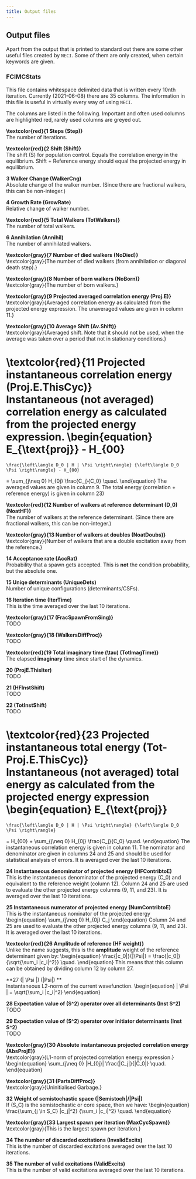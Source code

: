 ```yaml
---
title: Output files
---
```



## Output files

Apart from the output that is printed to standard out
  there are some other useful files created by `NECI`.
Some of them are only created, when certain keywords are given.

### FCIMCStats

This file contains whitespace delimited data that is written
  every 10nth iteration.
Currently (2021-06-08) there are 35 columns.
The information in this file is useful in virtually every way of using `NECI`.

The columns are listed in the following.
Important and often used columns are highlighted red,
rarely used columns are greyed out.

**\textcolor{red}{1 Steps (Step)}**<br>
The number of iterations.

**\textcolor{red}{2 Shift (Shift)}**<br>
The shift \(S\) for population control. Equals the correlation
energy in the equilibrium.
Shift + Reference energy should equal the projected energy in equilibrium.

**3 Walker Change (WalkerCng)**<br>
Absolute change of the walker number.
(Since there are fractional walkers, this can be non-integer.)

**4 Growth Rate (GrowRate)**<br>
Relative change of walker number.

**\textcolor{red}{5 Total Walkers (TotWalkers)}**<br>
The number of total walkers.

**6 Annihilation (Annihil)**<br>
The number of annihilated walkers.

**\textcolor{gray}{7 Number of died walkers (NoDied)}**<br>
\textcolor{gray}{The number of died walkers (from annihilation or diagonal death step).}

**\textcolor{gray}{8 Number of born walkers (NoBorn)}**<br>
\textcolor{gray}{The number of born walkers.}

**\textcolor{gray}{9 Projected averaged correlation energy (Proj.E)}**<br>
\textcolor{gray}{Averaged correlation energy as calculated from the projected energy expression.  The unaveraged values are given in column 11.}

**\textcolor{gray}{10 Average Shift (Av.Shift)}**<br>
\textcolor{gray}{Averaged shift.  Note that it should not be used, when the average was taken over a period that not in stationary conditions.}


**\textcolor{red}{11 Projected instantaneous correlation energy (Proj.E.ThisCyc)}**<br>
Instantaneous (not averaged) correlation energy as calculated
from the projected energy expression.
\begin{equation}
    E_{\text{proj}} - H_{00}
  =
    \frac{\left\langle D_0 | H | \Psi \right\rangle} {\left\langle D_0  \Psi \right\rangle} - H_{00}
  =
    \sum_{j\neq 0} H_{0j} \frac{C_j}{C_0} \quad.
\end{equation}
The averaged values are given in column 9.
The total energy (correlation + reference energy) is given in column 23)

**\textcolor{red}{12 Number of walkers at reference determinant \(D_0\) (NoatHF)}**<br>
The number of walkers at the reference determinant.
(Since there are fractional walkers, this can be non-integer.)

<!-- Unimportant -->
**\textcolor{gray}{13 Number of walkers at doubles (NoatDoubs)}**<br>
\textcolor{gray}{Number of walkers that are a double excitation away from the reference.}

**14 Acceptance rate (AccRat)**<br>
Probability that a spawn gets accepted.
This is **not** the condition probability, but the absolute one.

**15 Uniqe determinants (UniqueDets)**<br>
Number of unique configurations (determinants/CSFs).

**16 Iteration time (IterTime)**<br>
This is the time averaged over the last 10 iterations.

<!-- Unimportant -->
**\textcolor{gray}{17 (FracSpawnFromSing)}**<br>
TODO

<!-- Unimportant -->
**\textcolor{gray}{18 (WalkersDiffProc)}**<br>
TODO

**\textcolor{red}{19 Total imaginary time \(\tau\) (TotImagTime)}**<br>
The elapsed **imaginary** time since start of the dynamics.

<!-- Confirm -->
<!-- Broken -->
**20 (ProjE.ThisIter)**<br>
TODO

<!-- Unimportant -->
**21 (HFInstShift)**<br>
TODO
<!-- Ask Khaldoon -->

<!-- Unimportant -->
**22 (TotInstShift)**<br>
TODO
<!-- Ask Khaldoon -->

**\textcolor{red}{23 Projected instantaneous total energy (Tot-Proj.E.ThisCyc)}**<br>
Instantaneous (not averaged) total energy as calculated
from the projected energy expression
\begin{equation}
    E_{\text{proj}}
  =
    \frac{\left\langle D_0 | H | \Psi \right\rangle} {\left\langle D_0  \Psi \right\rangle}
  =
    H_{00} + \sum_{j\neq 0} H_{0j} \frac{C_j}{C_0} \quad.
\end{equation}
The instantaneous correlation energy is given in column 11.
The nominator and denominator are given in columns 24 and 25 and should be
used for statistical analysis of errors.
It is averaged over the last 10 iterations.

**24 Instantaneous denominator of projected energy (HFContribtoE)**<br>
This is the instantaneous denominator of the projected energy \(C_0\)
  and equivalent to the reference weight (column 12).
Column 24 and 25 are used to evaluate the other projected energy columns
  (9, 11, and 23).
It is averaged over the last 10 iterations.

**25 Instantaneous numerator of projected energy (NumContribtoE)**<br>
This is the instantaneous nominator of the projected energy
  \begin{equation}
    \sum_{j\neq 0} H_{0j} C_j
  \end{equation}
Column 24 and 25 are used to evaluate the other projected energy columns
  (9, 11, and 23).
It is averaged over the last 10 iterations.


<!-- Confirm -->
**\textcolor{red}{26 Amplitude of reference (HF weight)}**<br>
Unlike the name suggests, this is the **amplitude** weight of the reference determinant
  given by:
  \begin{equation}
      \frac{|c_0|}{|\Psi|}
    =
      \frac{|c_0|}{\sqrt{\sum_i |c_i|^2}}
    \quad.
  \end{equation}
This means that this column can be obtained by dividing column 12 by column 27.

**27 \(| \Psi |\) (|Psi|) **<br>
Instantaneous L2-norm of the current wavefunction.
\begin{equation}
  | \Psi | = \sqrt{\sum_i |c_i|^2}
\end{equation}

<!-- Broken  -->
<!-- Confirm -->
**28 Expectation value of \(S^2\) operator over all determinants (Inst S^2)**<br>
TODO

<!-- Broken  -->
<!-- Confirm -->
**29 Expectation value of \(S^2\) operator over initiator determinants (Inst S^2)**<br>
TODO

<!-- Unimportant -->
<!-- Confirm -->
**\textcolor{gray}{30 Absolute instantaneous projected correlation energy (AbsProjE)}**<br>
\textcolor{gray}{L1-norm of projected correlation energy expression.}
\begin{equation}
  \sum_{j\neq 0} |H_{0j}| \frac{|C_j|}{|C_0|} \quad.
\end{equation}

<!-- Unimportant -->
<!-- Uninitialised Garbage -->
**\textcolor{gray}{31 (PartsDiffProc)}**<br>
\textcolor{gray}{Uninitialised Garbage.}

**32 Weight of semistochastic space (|Semistoch|/|Psi|)**<br>
If \(S_C\) is the semistochastic or core space, then we have:
\begin{equation}
  \frac{\sum_{j \in S_C} |c_j|^2} {\sum_i |c_i|^2} \quad.
\end{equation}

<!-- Unimportant -->
**\textcolor{gray}{33 Largest spawn per iteration (MaxCycSpawn)}**<br>
\textcolor{gray}{This is the largest spawn per iteration.}

**34 The number of discarded excitations (InvalidExcits)**<br>
This is the number of discarded excitations averaged over the last 10 iterations.

**35 The number of valid excitations (ValidExcits)**<br>
This is the number of valid excitations averaged over the last 10 iterations.
